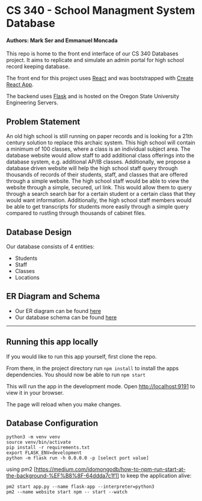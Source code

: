 # CS 340 - School Managment System Database

#### Authors: Mark Ser and Emmanuel Moncada

This repo is home to the front end interface of our CS 340 Databases project. It aims to replicate and simulate an admin portal for high school record keeping database.

The front end for this project uses [React](https://reactjs.org) and was bootstrapped with [Create React App](https://github.com/facebook/create-react-app).

The backend uses [Flask](https://flask.palletsprojects.com/en/2.1.x/) and is hosted on the Oregon State University Engineering Servers.

## Problem Statement

An old high school is still running on paper records and is looking for a 21th century solution to replace this archaic system. This high school will contain a minimum of 100 classes, where a class is an individual subject area. The database website would allow staff to add additional class offerings into the database system, e.g. additional AP/IB classes. Additionally, we propose a database driven website will help the high school staff query through thousands of records of their students, staff, and classes that are offered through a simple website. The high school staff would be able to view the website through a simple, secured, url link. This would allow them to query through a search search bar for a certain student or a certain class that they would want information. Additionally, the high school staff members would be able to get transcripts for students more easily through a simple query compared to rustling through thousands of cabinet files.

## Database Design

Our database consists of 4 entities:

-   Students
-   Staff
-   Classes
-   Locations

## ER Diagram and Schema

-   Our ER diagram can be found [here](https://drive.google.com/file/d/19j09UC1kbVsydUF7gPnftCNQnHco8gsc/view?usp=sharing)
-   Our database schema can be found [here](https://drive.google.com/file/d/1q8GQWlokviYEuj0vn-WFj1tE-fvWbvGC/view?usp=sharing)

---

## Running this app locally

If you would like to run this app yourself, first clone the repo.

From there, in the project directory run `npm install` to install the apps dependencies.
You should now be able to run `npm start`

This will run the app in the development mode.
Open [http://localhost:9191](http://localhost:9191) to view it in your browser.

The page will reload when you make changes.

## Database Configuration

```
python3 -m venv venv
source venv/bin/activate
pip install -r requirements.txt
export FLASK_ENV=development
python -m flask run -h 0.0.0.0 -p [select port value]
```

using pm2 [https://medium.com/idomongodb/how-to-npm-run-start-at-the-background-%EF%B8%8F-64ddda7c1f1] to keep the application alive:

```
pm2 start app.py --name flask-app --interpreter=python3
pm2 --name website start npm -- start --watch
```
